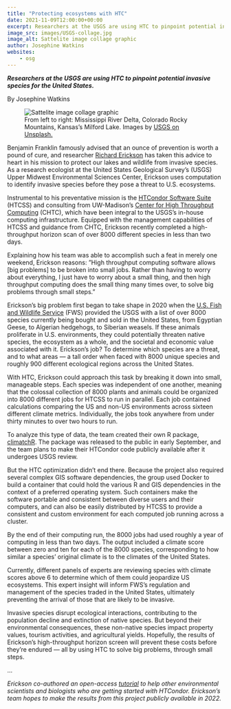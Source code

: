 ```yaml
---
title: "Protecting ecosystems with HTC" 
date: 2021-11-09T12:00:00+00:00
excerpt: Researchers at the USGS are using HTC to pinpoint potential invasive species for the United States.
image_src: images/USGS-collage.jpg
image_alt: Sattelite image collage graphic
author: Josephine Watkins
websites:
    - osg
---   
```


***Researchers at the USGS are using HTC to pinpoint potential invasive species for the United States.***

By Josephine Watkins

<figure>
  <img src="{{ 'images/USGS-collage.jpg' | relative_url }}" alt="Sattelite image collage graphic"/>
  <figcaption class="figure-caption">From left to right: Mississippi River Delta, Colorado Rocky Mountains, Kansas’s Milford Lake. Images by <a href="https://unsplash.com/@usgs">USGS on Unsplash.</a><br/></figcaption>
</figure>  


Benjamin Franklin famously advised that an ounce of prevention is worth a pound of cure, and researcher [Richard Erickson](https://www.usgs.gov/staff-profiles/richard-erickson?qt-staff_profile_science_products=0#qt-staff_profile_science_products) has taken this advice to heart in his mission to protect our lakes and wildlife from invasive species. As a research ecologist at the United States Geological Survey’s (USGS) Upper Midwest Environmental Sciences Center, Erickson uses computation to identify invasive species before they pose a threat to U.S. ecosystems. 

Instrumental to his preventative mission is the [HTCondor Software Suite](https://research.cs.wisc.edu/htcondor/) (HTCSS) and consulting from UW-Madison’s [Center for High Throughput Computing](https://chtc.cs.wisc.edu/) (CHTC), which have been integral to the USGS’s in-house computing infrastructure. Equipped with the management capabilities of HTCSS and guidance from CHTC, Erickson recently completed a high-throughput horizon scan of over 8000 different species in less than two days. 

Explaining how his team was able to accomplish such a feat in merely one weekend, Erickson reasons: ”High throughput computing software allows [big problems] to be broken into small jobs. Rather than having to worry about everything, I just have to worry about a small thing, and then high throughput computing does the small thing many times over, to solve big problems through small steps.”

Erickson’s big problem first began to take shape in 2020 when the [U.S. Fish and Wildlife Service](https://www.fws.gov/) (FWS) provided the USGS with a list of over 8000 species currently being bought and sold in the United States, from Egyptian Geese, to Algerian hedgehogs, to Siberian weasels. If these animals proliferate in U.S. environments, they could potentially threaten native species, the ecosystem as a whole, and the societal and economic value associated with it. Erickson’s job? To determine which species are a threat, and to what areas –– a tall order when faced with 8000 unique species and roughly 900 different ecological regions across the United States.

With HTC, Erickson could approach this task by breaking it down into small, manageable steps. Each species was independent of one another, meaning that the colossal collection of 8000 plants and animals could be organized into 8000 different jobs for HTCSS to run in parallel. Each job contained calculations comparing the US and non-US environments across sixteen different climate metrics. Individually, the jobs took anywhere from under thirty minutes to over two hours to run.  

To analyze this type of data, the team created their own R package, [climatchR](https://doi.org/10.5066/P9Q28JVU). The package was released to the public in early September, and the team plans to make their HTCondor code publicly available after it undergoes USGS review.

But the HTC optimization didn’t end there. Because the project also required several complex GIS software dependencies, the group used Docker to build a container that could hold the various R and GIS dependencies in the context of a preferred operating system. Such containers make the software portable and consistent between diverse users and their computers, and can also be easily distributed by HTCSS to provide a consistent and custom environment for each computed job running across a cluster.

By the end of their computing run, the 8000 jobs had used roughly a year of computing in less than two days. The output included a climate score between zero and ten for each of the 8000 species, corresponding to how similar a species’ original climate is to the climates of the United States.

Currently, different panels of experts are reviewing species with climate scores above 6 to determine which of them could jeopardize US ecosystems. This expert insight will inform FWS’s regulation and management of the species traded in the United States, ultimately preventing the arrival of those that are likely to be invasive.

Invasive species disrupt ecological interactions, contributing to the population decline and extinction of native species. But beyond their environmental consequences, these non-native species impact property values, tourism activities, and agricultural yields. Hopefully, the results of Erickson’s high-throughput horizon screen will prevent these costs before they’re endured –– all by using HTC to solve big problems, through small steps.

… 

*Erickson co-authored an open-access [tutorial](https://doi.org/10.1371/journal.pcbi.1006468) to help other environmental scientists and biologists who are getting started with HTCondor.
Erickson’s team hopes to make the results from this project publicly available in 2022.*
